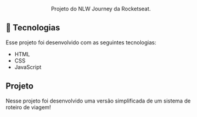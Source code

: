 
<p align="center">
Projeto do NLW Journey da Rocketseat.
</p>


## 🚀 Tecnologias

Esse projeto foi desenvolvido com as seguintes tecnologias:

- HTML
- CSS
- JavaScript

## Projeto

Nesse projeto foi desenvolvido uma versão simplificada de um sistema de roteiro de viagem!
